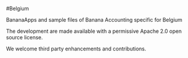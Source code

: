 #Belgium

BananaApps and sample files of Banana Accounting specific for Belgium

The development are made available with a permissive Apache 2.0 open source license.

We welcome third party enhancements and contributions.

